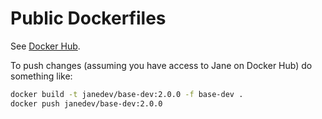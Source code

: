 # Public Dockerfiles

See [Docker Hub](https://hub.docker.com/r/janedev).

To push changes (assuming you have access to Jane on Docker Hub) do something
like:

```bash
docker build -t janedev/base-dev:2.0.0 -f base-dev .
docker push janedev/base-dev:2.0.0
```
